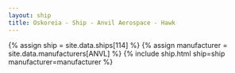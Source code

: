 ```yaml
---
layout: ship
title: Oskoreia - Ship - Anvil Aerospace - Hawk
---
```

{% assign ship = site.data.ships[114] %}
{% assign manufacturer = site.data.manufacturers[ANVL] %}
{% include ship.html ship=ship manufacturer=manufacturer %}
